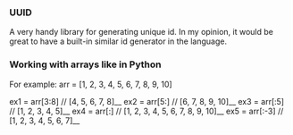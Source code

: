 ### UUID

A very handy library for generating unique id. In my opinion, it would be great to have a built-in similar id generator in the language.

### Working with arrays like in Python

For example: arr = [1, 2, 3, 4, 5, 6, 7, 8, 9, 10]

ex1 = arr[3:8] // [4, 5, 6, 7, 8]__
ex2 = arr[5:]  // [6, 7, 8, 9, 10]__
ex3 = arr[:5]  // [1, 2, 3, 4, 5]__
ex4 = arr[:]   // [1, 2, 3, 4, 5, 6, 7, 8, 9, 10]__
ex5 = arr[:-3] // [1, 2, 3, 4, 5, 6, 7]__
